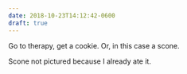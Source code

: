 ```yaml
---
date: 2018-10-23T14:12:42-0600
draft: true
---
```




Go to therapy, get a cookie. Or, in this case a scone.

Scone not pictured because I already ate it.



